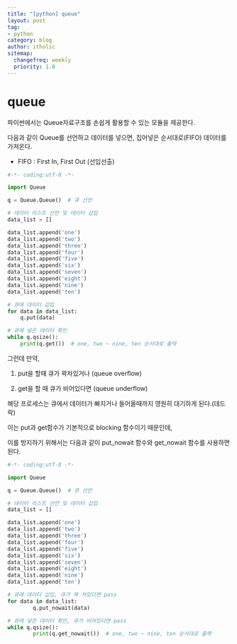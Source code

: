 ```yaml
---
title: "[python] queue"
layout: post
tag:
- python
category: blog
author: itholic
sitemap:
  changefreq: weekly
  priority: 1.0
---
```


# queue

파이썬에서는 Queue자료구조를 손쉽게 활용할 수 있는 모듈을 제공한다.

다음과 같이 Queue를 선언하고 데이터를 넣으면, 집어넣은 순서대로(FIFO) 데이터를 가져온다.

* FIFO : First In, First Out (선입선출)

```python
#-*- coding:utf-8 -*-

import Queue

q = Queue.Queue()  # 큐 선언

# 데이터 리스트 선언 및 데이터 삽입
data_list = []

data_list.append('one')
data_list.append('two')
data_list.append('three')
data_list.append('four')
data_list.append('five')
data_list.append('six')
data_list.append('seven')
data_list.append('eight')
data_list.append('nine')
data_list.append('ten')

# 큐에 데이터 삽입
for data in data_list:
    q.put(data)

# 큐에 넣은 데이터 확인
while q.qsize():
    print(q.get())  # one, two ~ nine, ten 순서대로 출력
```

그런데 만약, 

1. put을 할때 큐가 꽉차있거나 (queue overflow)

2. get을 할 때 큐가 비어있다면 (queue underflow)

해당 프로세스는 큐에서 데이터가 빠지거나 들어올때까지 영원히 대기하게 된다.(데드락)

이는 put과 get함수가 기본적으로 blocking 함수이기 때문인데,

이를 방지하기 위해서는 다음과 같이 put_nowait 함수와 get_nowait 함수를 사용하면 된다.


```python
#-*- coding:utf-8 -*-

import Queue

q = Queue.Queue()  # 큐 선언

# 데이터 리스트 선언 및 데이터 삽입
data_list = []

data_list.append('one')
data_list.append('two')
data_list.append('three')
data_list.append('four')
data_list.append('five')
data_list.append('six')
data_list.append('seven')
data_list.append('eight')
data_list.append('nine')
data_list.append('ten')

# 큐에 데이터 삽입, 큐가 꽉 차있다면 pass
for data in data_list:
        q.put_nowait(data)

# 큐에 넣은 데이터 확인, 큐가 비어있다면 pass
while q.qsize():
        print(q.get_nowait())  # one, two ~ nine, ten 순서대로 출력
```


